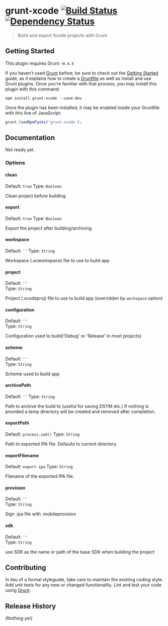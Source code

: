 # grunt-xcode [![Build Status](https://travis-ci.org/matiassingers/grunt-xcode.png?branch=master)](https://travis-ci.org/matiassingers/grunt-xcode) [![Dependency Status](https://gemnasium.com/matiassingers/grunt-xcode.png)](https://gemnasium.com/matiassingers/grunt-xcode)
> Build and export Xcode projects with Grunt

## Getting Started
This plugin requires Grunt `~0.4.5`

If you haven't used [Grunt](http://gruntjs.com/) before, be sure to check out the [Getting Started](http://gruntjs.com/getting-started) guide, as it explains how to create a [Gruntfile](http://gruntjs.com/sample-gruntfile) as well as install and use Grunt plugins. Once you're familiar with that process, you may install this plugin with this command:

```shell
npm install grunt-xcode --save-dev
```

Once the plugin has been installed, it may be enabled inside your Gruntfile with this line of JavaScript:

```js
grunt.loadNpmTasks('grunt-xcode');
```

## Documentation
Not ready yet.

### Options

#### clean

Default: `true`
Type: `Boolean`

Clean project before building

#### export

Default: `true`
Type: `Boolean`

Export the project after building/archiving

#### workspace

Default: `''`
Type: `String`

Workspace (.xcworkspace) file to use to build app

#### project

Default: `''`  
Type: `String`

Project (.xcodeproj) file to use to build app (overridden by `workspace` option)

#### configuration

Default: `''`  
Type: `String`

Configuration used to build('Debug' or 'Release' in most projects)

#### scheme

Default: `''`  
Type: `String`

Scheme used to build app


#### archivePath

Default: `''`
Type: `String`

Path to archive the build to (useful for saving DSYM etc.)
If nothing is provided a temp directory will be created and removed after completion.

#### exportPath

Default: `process.cwd()`
Type: `String`

Path to exported IPA file. Defaults to current directory

#### exportFilename

Default: `export.ipa`
Type: `String`

Filename of the exported IPA file.

#### provision

Default: `''`  
Type: `String`

Sign .ipa file with .mobileprovision

#### sdk

Default: `''`  
Type: `String`

use SDK as the name or path of the base SDK when building the project

## Contributing
In lieu of a formal styleguide, take care to maintain the existing coding style. Add unit tests for any new or changed functionality. Lint and test your code using [Grunt](http://gruntjs.com/).

## Release History
_(Nothing yet)_